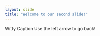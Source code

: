 ```yaml
---
layout: slide
title: "Welcome to our second slide!"
---
```

Witty Caption
Use the left arrow to go back!